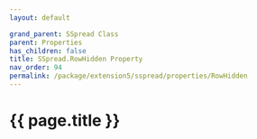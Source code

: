 ```yaml
---
layout: default

grand_parent: SSpread Class
parent: Properties
has_children: false
title: SSpread.RowHidden Property
nav_order: 94
permalink: /package/extension5/sspread/properties/RowHidden
---
```

# {{ page.title }}